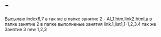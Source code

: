 # -
Высылаю index6,7 а так же в папке занятие 2 - AI_1.htm,link2.html,а в папке занятие 2 в папке выполненые занятия link.1,list1,1-1,2,3.4
так же Занятие 3 new 1,2,3
